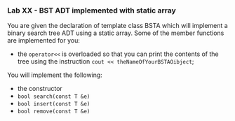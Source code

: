 ### Lab XX - BST ADT implemented with static array

You are given the declaration of template class BSTA which will implement a binary search tree ADT using a static array. Some of the member functions are implemented for you:

* the `operator<<` is overloaded so that you can print the contents of the tree using the instruction `cout << theNameOfYourBSTAOibject`;

You will implement the following:

* the constructor
* `bool search(const T &e)`
* `bool insert(const T &e)`
* `bool remove(const T &e)`